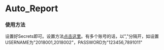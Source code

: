 # Auto_Report

### 使用方法
设置好Secrets即可。设置方法[点击这里](https://github.com/Bertramoon/Auto_Attendance/blob/main/README.md#22-%E8%AE%BE%E7%BD%AEsecrets)。有多个账号的话，以","分隔开，如设置USERNAME为"2018001,2018002"，PASSWORD为"123456,7891011"
